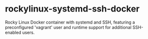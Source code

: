 # rockylinux-systemd-ssh-docker
Rocky Linux Docker container with systemd and SSH, featuring a preconfigured 'vagrant' user and runtime support for additional SSH-enabled users.
